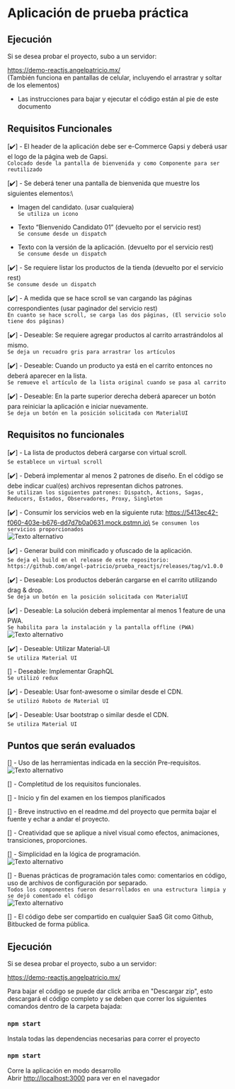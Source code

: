 
# Aplicación de prueba práctica
## Ejecución

Si se desea probar el proyecto, subo a un servidor:

https://demo-reactjs.angelpatricio.mx/ \
(También funciona en pantallas de celular, incluyendo el arrastrar y soltar de los elementos)

* Las instrucciones para bajar y ejecutar el código están al pie de este documento

## Requisitos Funcionales


[✔️] - El header de la aplicación debe ser e-Commerce Gapsi y deberá usar el logo de la página web de Gapsi.\
`Colocado desde la pantalla de bienvenida y como Componente para ser reutilizado`

[✔️] - Se deberá tener una pantalla de bienvenida que muestre los siguientes elementos:\

- Imagen del candidato. (usar cualquiera)\
`Se utiliza un icono`

- Texto “Bienvenido Candidato 01” (devuelto por el servicio rest)\
`Se consume desde un dispatch`

- Texto con la versión de la aplicación. (devuelto por el servicio rest)\
`Se consume desde un dispatch`

[✔️] - Se requiere listar los productos de la tienda (devuelto por el servicio rest)\
`Se consume desde un dispatch`

[✔️] - A medida que se hace scroll se van cargando las páginas correspondientes (usar paginador del servicio rest)\
`En cuanto se hace scroll, se carga las dos páginas, (El servicio solo tiene dos páginas)`

[✔️] - Deseable: Se requiere agregar productos al carrito arrastrándolos al mismo.\
`Se deja un recuadro gris para arrastrar los artículos`

[✔️] - Deseable: Cuando un producto ya está en el carrito entonces no deberá aparecer en la lista.\
`Se remueve el artículo de la lista original cuando se pasa al carrito`

[✔️] - Deseable: En la parte superior derecha deberá aparecer un botón para reiniciar la aplicación e iniciar nuevamente.\
`Se deja un botón en la posición solicitada con MaterialUI`

## Requisitos no funcionales

[✔️] - La lista de productos deberá cargarse con virtual scroll.\
`Se establece un virtual scroll`

[✔️] - Deberá implementar al menos 2 patrones de diseño. En el código se debe indicar cual(es) archivos representan dichos patrones.\
`Se utilizan los siguientes patrones: Dispatch, Actions, Sagas, Reducers, Estados, Observadores, Proxy, Singleton`

[✔️] - Consumir los servicios web en la siguiente ruta: https://5413ec42-f060-403e-b676-dd7d7b0a0631.mock.pstmn.io\
`Se consumen los servicios proporcionados`\
![Texto alternativo](https://angelpatricio.mx/images/6.png)

[✔️] - Generar build con minificado y ofuscado de la aplicación.\
`Se deja el build en el release de este repositorio: https://github.com/angel-patricio/prueba_reactjs/releases/tag/v1.0.0`

[✔️] - Deseable: Los productos deberán cargarse en el carrito utilizando drag & drop.\
`Se deja un botón en la posición solicitada con MaterialUI`

[✔️] - Deseable: La solución deberá implementar al menos 1 feature de una PWA.\
`Se habilita para la instalación y la pantalla offline (PWA)`\
![Texto alternativo](https://angelpatricio.mx/images/5.png)

[✔️] - Deseable: Utilizar Material-UI\
`Se utiliza Material UI`

[] - Deseable: Implementar GraphQL\
`Se utilizó redux`

[✔️] - Deseable: Usar font-awesome o similar desde el CDN.\
`Se utilizó Roboto de Material UI`

[✔️] - Deseable: Usar bootstrap o similar desde el CDN.\
`Se utiliza Material UI`

## Puntos que serán evaluados
[] - Uso de las herramientas indicada en la sección Pre-requisitos.\
![Texto alternativo](https://angelpatricio.mx/images/4.png)

[] - Completitud de los requisitos funcionales.

[] - Inicio y fin del examen en los tiempos planificados

[] - Breve instructivo en el readme.md del proyecto que permita bajar el fuente y echar a andar el proyecto.

[] - Creatividad que se aplique a nivel visual como efectos, animaciones, transiciones, proporciones.

[] - Simplicidad en la lógica de programación.\
![Texto alternativo](https://angelpatricio.mx/images/2.png)

[] - Buenas prácticas de programación tales como: comentarios en código, uso de archivos de configuración por separado.\
`Todos los componentes fueron desarrollados en una estructura limpia y se dejó comentado el código`\
![Texto alternativo](https://angelpatricio.mx/images/3.png)


[] - El código debe ser compartido en cualquier SaaS Git como Github, Bitbucked de forma pública.

## Ejecución

Si se desea probar el proyecto, subo a un servidor:

https://demo-reactjs.angelpatricio.mx/

Para bajar el código se puede dar click arriba en "Descargar zip", esto descargará el código completo y se deben que correr los siguientes comandos dentro de la carpeta bajada:

### `npm start`

Instala todas las dependencias necesarias para correr el proyecto

### `npm start`

Corre la aplicación en modo desarrollo\
Abrir [http://localhost:3000](http://localhost:3000) para ver en el navegador
